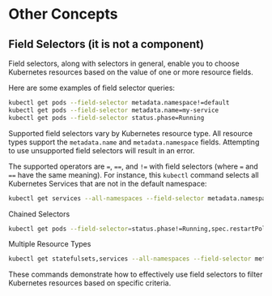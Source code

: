 # Other Concepts

## Field Selectors (it is not a component)

Field selectors, along with selectors in general, enable you to choose Kubernetes resources based on the value of one or more resource fields.

Here are some examples of field selector queries:

```bash
kubectl get pods --field-selector metadata.namespace!=default
kubectl get pods --field-selector metadata.name=my-service
kubectl get pods --field-selector status.phase=Running
```

Supported field selectors vary by Kubernetes resource type. All resource types support the `metadata.name` and `metadata.namespace` fields. Attempting to use unsupported field selectors will result in an error.

The supported operators are `=`, `==`, and `!=` with field selectors (where `=` and `==` have the same meaning). For instance, this `kubectl` command selects all Kubernetes Services that are not in the default namespace:

```bash
kubectl get services --all-namespaces --field-selector metadata.namespace!=default
```

Chained Selectors

```bash
kubectl get pods --field-selector=status.phase!=Running,spec.restartPolicy=Always
```

Multiple Resource Types

```bash
kubectl get statefulsets,services --all-namespaces --field-selector metadata.namespace!=default
```

These commands demonstrate how to effectively use field selectors to filter Kubernetes resources based on specific criteria.